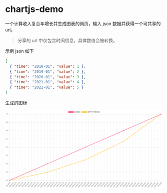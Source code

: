 # chartjs-demo

一个计算收入复合年增长并生成图表的网页，输入 json 数据并获得一个可共享的 url。

> 分享的 url 中仅包含时间信息，具体数值会被转换。

示例 json 如下

```json
[
  { "time": "2018-01", "value": 1 },
  { "time": "2019-01", "value": 2 },
  { "time": "2020-01", "value": 3 },
  { "time": "2021-01", "value": 4 },
  { "time": "2022-01", "value": 5 }
]
```

生成的图标

![example](./src/assets/example.png)
